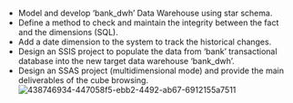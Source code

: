 - Model and develop ‘bank_dwh’ Data Warehouse using star schema.
- Define a method to check and maintain the integrity between the fact and the dimensions (SQL).
- Add a date dimension to the system to track the historical changes.
- Design an SSIS project to populate the data from ‘bank’ transactional database into the new target data warehouse ‘bank_dwh’.
- Design an SSAS project (multidimensional mode) and provide the main deliverables of the cube browsing.
![438746934-447058f5-ebb2-4492-ab67-6912155a7511](https://github.com/user-attachments/assets/9df0a0ab-d071-4504-8aab-341ba91b87e9)
